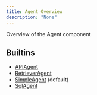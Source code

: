 ```yaml
---
title: Agent Overview
description: "None"
---
```

Overview of the Agent component
## Builtins
* [APIAgent](/docs/components/agent/apiagent/)
* [RetrieverAgent](/docs/components/agent/retrieveragent/)
* [SimpleAgent](/docs/components/agent/simpleagent/) (default)
* [SqlAgent](/docs/components/agent/sqlagent/)